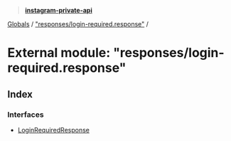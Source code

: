 > **[instagram-private-api](../README.md)**

[Globals](../globals.md) / ["responses/login-required.response"](_responses_login_required_response_.md) /

# External module: "responses/login-required.response"

## Index

### Interfaces

* [LoginRequiredResponse](../interfaces/_responses_login_required_response_.loginrequiredresponse.md)